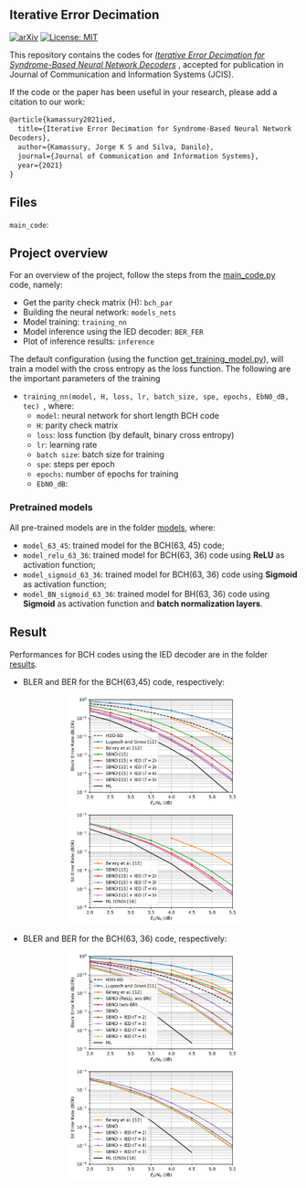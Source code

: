 ## Iterative Error Decimation

[![arXiv](https://img.shields.io/badge/stat.ML-arXiv%3A2006.08437-B31B1B.svg)](https://arxiv.org/abs/2012.00089)
[![License: MIT](https://img.shields.io/badge/License-MIT-yellow.svg)](https://github.com/Kamassury/IED/blob/main/LICENSE)

This repository contains the codes for [*Iterative Error Decimation for Syndrome-Based Neural Network Decoders*](https://arxiv.org/abs/2012.00089) , accepted for publication in Journal of Communication and Information Systems (JCIS).

If the code or the paper has been useful in your research, please add a citation to our work:

```
@article{kamassury2021ied,
  title={Iterative Error Decimation for Syndrome-Based Neural Network Decoders},
  author={Kamassury, Jorge K S and Silva, Danilo},
  journal={Journal of Communication and Information Systems},
  year={2021}
}
```

## Files 
``main_code``:

## Project overview
For an overview of the project, follow the steps from the [main_code.py](main_code.py) code, namely:
* Get the parity check matrix (H):   ``bch_par``  
* Building the neural network: ``models_nets``
* Model training: `training_nn`
* Model inference using the IED decoder: ``BER_FER``
* Plot of inference results: ``inference``

The default configuration (using the function [get_training_model.py](get_training_model.py)), will train a model with the cross entropy as the loss function. The following are the important parameters of the training 

* ``training_nn(model, H, loss, lr, batch_size, spe, epochs, EbN0_dB, tec) ``, where:
	* ``model``: neural network for short length BCH code
	* ``H``: parity check matrix
	* ``loss``: loss function (by default, binary cross entropy)
	* ``lr``:  learning rate
	* ``batch size``: batch size for training
	* ``spe``: steps per epoch
	* ``epochs``: number of epochs for training
	* ``EbN0_dB``:

### Pretrained models

All pre-trained models are in the folder [models](models), where:
* ``model_63_45``: trained model for the BCH(63, 45) code;
* `model_relu_63_36`: trained model for BCH(63, 36) code using __ReLU__ as activation function;
* `model_sigmoid_63_36`: trained model for BCH(63, 36) code using __Sigmoid__ as activation function;
*  `model_BN_sigmoid_63_36`: trained model for BH(63, 36) code using __Sigmoid__ as activation function and __batch normalization layers__.


## Result

Performances for BCH codes using the IED decoder are in the folder [results](results).

* BLER and BER for the BCH(63,45) code, respectively:
<p align="center">
	<img src="images/figure_FER_45.png" width="300"/>
	<img src="images/figure_BER_45.png" width="300"/>
</p>


* BLER and BER for the BCH(63, 36) code, respectively:
<p align="center">
	<img src="images/figure_FER_36.png" width="300"/>
	<img src="images/figure_BER_36.png" width="300"/>
</p>
